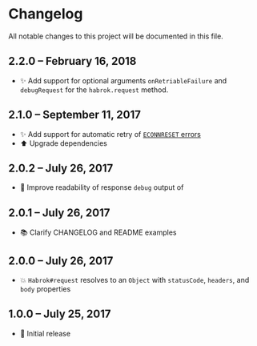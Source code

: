 # Changelog

All notable changes to this project will be documented in this file.

## 2.2.0 &ndash; February 16, 2018
- :sparkles: Add support for optional arguments `onRetriableFailure` and `debugRequest` for the `habrok.request` method.

## 2.1.0 &ndash; September 11, 2017

- :sparkles: Add support for automatic retry of [`ECONNRESET` errors](https://github.com/nodejs/node/blob/640b20616d2cdc46bc3df8703cdc1395578ff1b3/lib/_http_client.js#L343)
- :arrow_up: Upgrade dependencies


## 2.0.2 &ndash; July 26, 2017

- :hammer: Improve readability of response `debug` output of


## 2.0.1 &ndash; July 26, 2017

- :books: Clarify CHANGELOG and README examples


## 2.0.0 &ndash; July 26, 2017

- :boom: `Habrok#request` resolves to an `Object` with `statusCode`, `headers`, and `body` properties


## 1.0.0 &ndash; July 25, 2017

- :tada: Initial release
